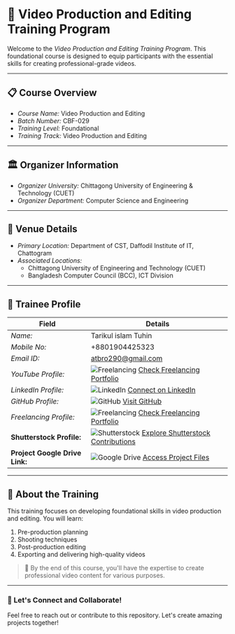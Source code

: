 # 🎥 Video Production and Editing Training Program  

Welcome to the *Video Production and Editing Training Program*. This foundational course is designed to equip participants with the essential skills for creating professional-grade videos.  

---

## 📋 Course Overview  
- *Course Name:* Video Production and Editing  
- *Batch Number:* CBF-029  
- *Training Level:* Foundational  
- *Training Track:* Video Production and Editing  

---

## 🏛 Organizer Information  
- *Organizer University:* Chittagong University of Engineering & Technology (CUET)  
- *Organizer Department:* Computer Science and Engineering  

---

## 📍 Venue Details  
- *Primary Location:* Department of CST, Daffodil Institute of IT, Chattogram  
- *Associated Locations:*  
  - Chittagong University of Engineering and Technology (CUET)  
  - Bangladesh Computer Council (BCC), ICT Division  

---

## 👤 Trainee Profile  

| Field                   | Details                                                                 |
|-------------------------|-------------------------------------------------------------------------|
| *Name:*               | Tarikul islam Tuhin                                                         |
| *Mobile No:*          | +8801904425323                                                          |
| *Email ID:*           | atbro290@gmail.com                                                 |
| *YouTube Profile:* | ![Freelancing](https://img.shields.io/badge/Freelancing-Portfolio-green) [Check Freelancing Portfolio](https://www.youtube.com/@tarikulislamanimation) |
| *LinkedIn Profile:*   | ![LinkedIn](https://img.shields.io/badge/LinkedIn-Connect-blue?logo=linkedin) [Connect on LinkedIn]([https://www.linkedin.com/in/nusrat-jerin-709b0b331/](https://www.linkedin.com/in/tarikulislamanimator/)) |
| *GitHub Profile:*     | ![GitHub](https://img.shields.io/badge/GitHub-Follow-black?logo=github) [Visit GitHub]([https://github.com/nusratJE](https://github.com/tarikulislamanimator)) |
| *Freelancing Profile:*| ![Freelancing](https://img.shields.io/badge/Freelancing-Portfolio-green) [Check Freelancing Portfolio](https://www.fiverr.com/tuhin_islam07) |
| **Shutterstock Profile:**| ![Shutterstock](https://img.shields.io/badge/Shutterstock-Contribute-red) [Explore Shutterstock Contributions](https://www.shutterstock.com/g/Tarikulislam07) |
| **Project Google Drive Link:** | ![Google Drive](https://img.shields.io/badge/Google%20Drive-Projects-yellowgreen?logo=google-drive) [Access Project Files](https://drive.google.com/drive/folders/1Km970iAOrUUBizvb3TIQQhDv2Zc8Cybx?) |


---

## 🚀 About the Training  
This training focuses on developing foundational skills in video production and editing. You will learn:  
1. Pre-production planning  
2. Shooting techniques  
3. Post-production editing  
4. Exporting and delivering high-quality videos  

> 🎯 By the end of this course, you'll have the expertise to create professional video content for various purposes.  

---

### 🎉 Let's Connect and Collaborate!  
Feel free to reach out or contribute to this repository. Let's create amazing projects together!
